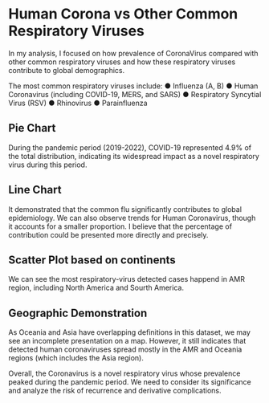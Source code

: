 # Human Corona vs Other Common Respiratory Viruses
In my analysis, I focused on how prevalence of CoronaVirus compared with other common respiratory viruses and how these respiratory viruses contribute to global demographics. 

The most common respiratory viruses include:
● Influenza (A, B)
● Human Coronavirus (including COVID-19, MERS, and SARS)
● Respiratory Syncytial Virus (RSV)
● Rhinovirus
● Parainfluenza

## Pie Chart
During the pandemic period (2019-2022), COVID-19 represented 4.9% of the total distribution, indicating its widespread impact as a novel respiratory virus during this period.

## Line Chart
It demonstrated that the common flu significantly contributes to global epidemiology. We can also observe trends for Human Coronavirus, though it accounts for a smaller proportion. I believe that the percentage of contribution could be presented more directly and precisely.

## Scatter Plot based on continents
We can see the most respiratory-virus detected cases happend in AMR region, including North America and Sourth America. 

## Geographic Demonstration
As Oceania and Asia have overlapping definitions in this dataset, we may see an incomplete presentation on a map. However, it still indicates that detected human coronaviruses spread mostly in the AMR and Oceania regions (which includes the Asia region).

Overall, the Coronavirus is a novel respiratory virus whose prevalence peaked during the pandemic period. We need to consider its significance and analyze the risk of recurrence and derivative complications.
